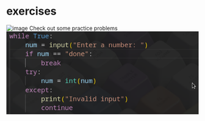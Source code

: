 # exercises
![image](https://github.com/thecodereule/exercises/assets/97162709/75a2e5f2-d53f-47b6-98f1-684793020164) Check out some practice problems
![banner](https://github.com/thecodereule/exercises/blob/baf05feac13af35c149d80bad1a4bc145298ca0d/image.png)



